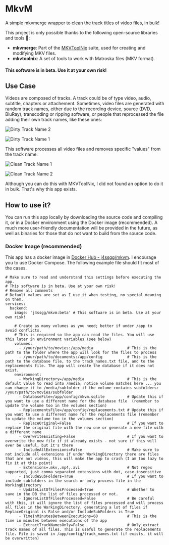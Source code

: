 # MkvM
A simple mkvmerge wrapper to clean the track titles of video files, in bulk!


This project is only possible thanks to the following open-source libraries and tools 💙:

- **mkvmerge**: Part of the [MKVToolNix](https://mkvtoolnix.download/) suite, used for creating and modifying MKV files.
- **mkvtoolnix**: A set of tools to work with Matroska files (MKV format).

#### This software is in beta. Use it at your own risk!

## Use Case
Videos are composed of tracks. A track could be of type video, audio, subtitle, chapters or attachement. Sometimes, video files are generated with random track names, either due to the recording device, source (DVD, BluRay), transcoding or ripping software, or people that reprocessed the file adding their own track names, like these ones:

![Dirty Track Name 2](https://i.ibb.co/Wsbbyzj/Screenshot-From-2025-01-18-20-50-43.png)

![Dirty Track Name 1](https://i.ibb.co/pnpg7jQ/Screenshot-From-2025-01-18-20-55-13.png)

This software processes all video files and removes specific "values" from the track name:

![Clean Track Name 1](https://i.ibb.co/kBj3vLs/Screenshot-From-2025-01-18-20-49-59.png)

![Clean Track Name 2](https://i.ibb.co/Y7rZrqR/Screenshot-From-2025-01-18-20-50-06.png)

Although you can do this with MKVToolNix, I did not found an option to do it in bulk. That's why this app exists.

## How to use it?

You can run this app locally by downloading the source code and compiling it, or in a Docker environment using the Docker image (recommended). A much more user-friendly documentation will be provided in the future, as well as binaries for those that do not want to build from the source code.

### Docker Image (recommended)
This app has a docker image in [Docker Hub - j4ssgg/mkvm](https://hub.docker.com/r/j4ssgg/mkvm).
I encourage you to use Docker Compose. The following example file should fit most of the cases. 

```
# Make sure to read and understand this settings before executing the app.
# This software is in beta. Use at your own risk!
# Remove all comments
# Default values are set as I use it when testing, no special meaning on them.
services:
  backend:
    image: 'j4ssgg/mkvm:beta' # This software is in beta. Use at your own risk!

    # Create as many volumes as you need; better if under /app to avoid conflicts. 
    # This is required so the app can read the files. You will use this later in environment variables (see below)
    volumes:
      - /your/path/to/movies:/app/media               # This is the path to the folder where the app will look for the files to process
      - /your/path/to/documents:/app/config           # This is the path to the database file, to the track_names.txt file, and to the replacements file. The app will create the database if it does not exist.
    environment:
      - WorkingDirectory=/app/media                   # This is the default value to read into /media; notice volume matches here ... you can change it to /media/subfolder if the volume contains subfolders: /your/path/to/movies/subfolder
      - DatabaseFile=/app/config/mkvm.sqlite          # Update this if you want to use a different name for the database file  (remember to update the volume too in the volumes section)
      - ReplacementsFile=/app/config/replacements.txt # Update this if you want to use a different name for the replacements file (remember to update the volume too in the volumes section)
      - ReplaceOriginal=False                         # If you want to replace the original file with the new one or generate a new file with a different name
      - OverwriteExisting=False                       # If you want to overwrite the new file if it already exists - not sure if this will ever be useful, but it's there
      - IncludeAllExtensions=False                    # Make sure to not include all extensions if under WorkingDirectory there are files that are not videos, this will make the app to crash (I am too lazy to fix it at this point)
      - Extensions=.mkv,.mp4,.avi                     # Not regex supported, just comma separated extensions with dot, case-insensitive
      - IncludeSubFolders=True                        # If you want to include subfolders in the search or only process file in the WorkingDirectory
      - UpdateListOfFilesProcessed=True               # Whether to save in the DB the list of files processed or not. 
      - IgnoreListOfFilesProcessed=False              # Be careful with this, it will ignore the list of files processed and will process all files in the WorkingDirectory, generating a lot of files if ReplaceOriginal is False and/or IncludeSubFolders is True
      - TimeInMinutesBetweenExecutions=60             # This is the time in minutes between executions of the app
      - ExtractTrackNamesOnly=False                   # Only extract track names of all files. This is useful to generate the replacements file. File is saved in /app/config/track_names.txt (if exists, it will be overwritten)
```
